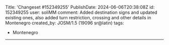 Title: 'Changeset #152349255'
PublishDate: 2024-06-06T20:38:08Z
id: 152349255
user: soliMM
comment: Added destination signs and updated existing ones, also added turn restriction, crossing and other details in Montenegro
created_by: JOSM/1.5 (19096 sr@latin)
tags:
- Montenegro

---
